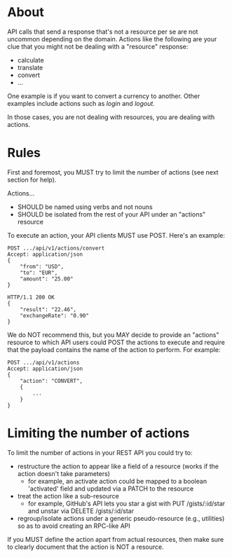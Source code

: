 # About
API calls that send a response that's not a resource per se are not uncommon depending on the domain. Actions like the following are your clue that you might not be dealing with a "resource" response:
* calculate
* translate
* convert
* ...

One example is if you want to convert a currency to another. Other examples include actions such as _login_ and _logout_.

In those cases, you are not dealing with resources, you are dealing with actions.

# Rules
First and foremost, you MUST try to limit the number of actions (see next section for help).

Actions...
* SHOULD be named using verbs and not nouns
* SHOULD be isolated from the rest of your API under an "actions" resource

To execute an action, your API clients MUST use POST. Here's an example:
```
POST .../api/v1/actions/convert
Accept: application/json
{
    "from": "USD",
    "to": "EUR",
    "amount": "25.00"
}
 
HTTP/1.1 200 OK
{
    "result": "22.46",
    "exchangeRate": "0.90"
}
```

We do NOT recommend this, but you MAY decide to provide an "actions" resource to which API users could POST the actions to execute and require that the payload contains the name of the action to perform. For example:

```
POST .../api/v1/actions
Accept: application/json
{
    "action": "CONVERT",
    {
        ...
    }
}
```

# Limiting the number of actions
To limit the number of actions in your REST API you could try to:
* restructure the action to appear like a field of a resource (works if the action doesn't take parameters)
  * for example, an activate action could be mapped to a boolean 'activated' field and updated via a PATCH to the resource
* treat the action like a sub-resource
  * for example, GitHub's API lets you star a gist with PUT /gists/:id/star and unstar via DELETE /gists/:id/star
* regroup/isolate actions under a generic pseudo-resource (e.g., utilities) so as to avoid creating an RPC-like API

If you MUST define the action apart from actual resources, then make sure to clearly document that the action is NOT a resource.